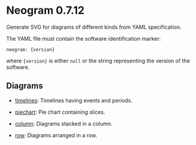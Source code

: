 # Neogram 0.7.12

Generate SVG for diagrams of different kinds from YAML specification.

The YAML file must contain the software identification marker:

    neogram: {version}

where `{version}` is either `null` or the string representing the version of the software.

## Diagrams

- [timelines](docs/timelines.md): Timelines having events and periods.

- [piechart](docs/piechart.md): Pie chart containing slices.

- [column](docs/column.md): Diagrams stacked in a column.

- [row](docs/row.md): Diagrams arranged in a row.

